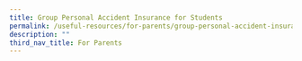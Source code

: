 ```yaml
---
title: Group Personal Accident Insurance for Students
permalink: /useful-resources/for-parents/group-personal-accident-insurance-for-students/
description: ""
third_nav_title: For Parents
---
```

